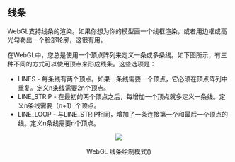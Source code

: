 ## 线条

WebGL支持线条的渲染。如果你想为你的模型画一个线框渲染，或者用边框或高光勾勒出一个脸部轮廓，这很有用。

在WebGL中，您总是使用一个顶点阵列来定义一条或多条线。如下图所示，有三种不同的方式可以使用顶点来形成线条。这些选项是：
- LINES - 每条线有两个顶点。如果一条线需要一个顶点，它必须在顶点阵列中重复。定义n条线需要2n个顶点。
- LINE_STRIP - 在最初的两个顶点之后，每增加一个顶点就多定义一条线。定义n条线需要（n+1）个顶点。
- LINE_LOOP - 与LINE_STRIP相同，增加了一条连接第一个和最后一个顶点的线。定义n条线需要n个顶点。

<center>
<img src='/3/line_drawing_modes.png' />
<p>WebGL 线条绘制模式(<a href='https://www.informit.com/articles/article.aspx?p=2111395&seqNum=2' target='_blank'></a>)</p>
</center>